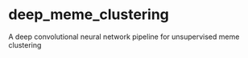 # deep_meme_clustering
A deep convolutional neural network pipeline for unsupervised meme clustering
